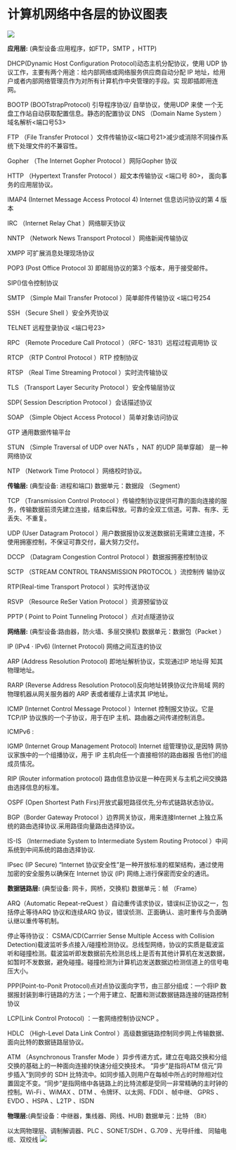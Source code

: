 # 计算机网络中各层的协议图表

![](计算机网络中各层的协议图表.assets/watermark,type_ZmFuZ3poZW5naGVpdGk,shadow_10,text_aHR0cHM6Ly9ibG9nLmNzZG4ubmV0L3dlaXhpbl80MzA2Mzc1Mw==,size_16,color_FFFFFF,t_70.png)

**应用层:** (典型设备:应用程序，如FTP，SMTP ，HTTP)

DHCP(Dynamic Host Configuration Protocol)动态主机分配协议，使用 UDP 协议工作，主要有两个用途：给内部网络或网络服务供应商自动分配 IP 地址，给用户或者内部网络管理员作为对所有计算机作中央管理的手段。实 现即插即用连网。

BOOTP (BOOTstrapProtocol) 引导程序协议/ 自举协议，使用UDP 来使 一个无盘工作站自动获取配置信息。静态的配置协议 DNS （Domain Name System ）域名解析<端口号53>

FTP （File Transfer Protocol ）文件传输协议<端口号21>减少或消除不同操作系统下处理文件的不兼容性。

Gopher （The Internet Gopher Protocol ）网际Gopher 协议

HTTP （Hypertext Transfer Protocol ）超文本传输协议 <端口号 80>， 面向事务的应用层协议。

IMAP4 (Internet Message Access Protocol 4) Internet 信息访问协议的第 4 版本

IRC （Internet Relay Chat ）网络聊天协议

NNTP （Network News Transport Protocol ）网络新闻传输协议

XMPP 可扩展消息处理现场协议

POP3 (Post Office Protocol 3) 即邮局协议的第3 个版本，用于接受邮件。

SIP()信令控制协议

SMTP （Simple Mail Transfer Protocol ）简单邮件传输协议 <端口号254

SSH （Secure Shell ）安全外壳协议

TELNET 远程登录协议 <端口号23>

RPC （Remote Procedure Call Protocol ）（RFC- 1831）远程过程调用协 议

RTCP （RTP Control Protocol ）RTP 控制协议

RTSP （Real Time Streaming Protocol ）实时流传输协议

TLS （Transport Layer Security Protocol ）安全传输层协议

SDP( Session Description Protocol ）会话描述协议

SOAP （Simple Object Access Protocol ）简单对象访问协议

GTP 通用数据传输平台

STUN （Simple Traversal of UDP over NATs ，NAT 的UDP 简单穿越） 是一种网络协议

NTP （Network Time Protocol ）网络校时协议。

**传输层:** (典型设备: 进程和端口) 数据单元：数据段 （Segment）

TCP （Transmission Control Protocol ）传输控制协议提供可靠的面向连接的服务，传输数据前须先建立连接，结束后释放。可靠的全双工信道。可靠、有序、无丢失、不重复。

UDP (User Datagram Protocol ）用户数据报协议发送数据前无需建立连接，不使用拥塞控制，不保证可靠交付，最大努力交付。

DCCP （Datagram Congestion Control Protocol ）数据报拥塞控制协议

SCTP （STREAM CONTROL TRANSMISSION PROTOCOL ）流控制传 输协议

RTP(Real-time Transport Protocol ）实时传送协议

RSVP （Resource ReSer Vation Protocol ）资源预留协议

PPTP ( Point to Point Tunneling Protocol ）点对点隧道协议

**网络层:** (典型设备:路由器，防火墙、多层交换机) 数据单元：数据包（Packet ）

IP (IPv4 · IPv6) (Internet Protocol) 网络之间互连的协议

ARP (Address Resolution Protocol) 即地址解析协议，实现通过IP 地址得 知其物理地址。

RARP (Reverse Address Resolution Protocol)反向地址转换协议允许局域 网的物理机器从网关服务器的 ARP 表或者缓存上请求其 IP地址。

ICMP (Internet Control Message Protocol ）Internet 控制报文协议。它是TCP/IP 协议族的一个子协议，用于在IP 主机、路由器之间传递控制消息。

ICMPv6 :

IGMP (Internet Group Management Protocol) Internet 组管理协议,是因特 网协议家族中的一个组播协议，用于 IP 主机向任一个直接相邻的路由器报 告他们的组成员情况。

RIP (Router information protocol) 路由信息协议是一种在网关与主机之间交换路由选择信息的标准。

OSPF (Open Shortest Path Firs)开放式最短路径优先,分布式链路状态协议。

BGP（Border Gateway Protocol ）边界网关协议，用来连接Internet 上独立系统的路由选择协议.采用路径向量路由选择协议。

IS-IS （Intermediate System to Intermediate System Routing Protocol ）中间系统到中间系统的路由选择协议.

IPsec (IP Secure) “Internet 协议安全性”是一种开放标准的框架结构，通过使用加密的安全服务以确保在 Internet 协议 (IP) 网络上进行保密而安全的通讯。

**数据链路层:** (典型设备: 网卡，网桥，交换机) 数据单元：帧 （Frame）

ARQ（Automatic Repeat-reQuest ）自动重传请求协议，错误纠正协议之一，包括停止等待ARQ 协议和连续ARQ 协议，错误侦测、正面确认、逾时重传与负面确认继以重传等机制。

停止等待协议：
CSMA/CD(Carrrier Sense Multiple Access with Collision Detection)载波监听多点接入/碰撞检测协议。总线型网络，协议的实质是载波监听和碰撞检测。载波监听即发数据前先检测总线上是否有其他计算机在发送数据，如暂时不发数据，避免碰撞。碰撞检测为计算机边发送数据边检测信道上的信号电压大小。

PPP(Point-to-Ponit Protocol)点对点协议面向字节，由三部分组成：一个将IP 数据报封装到串行链路的方法；一个用于建立、配置和测试数据链路连接的链路控制协议

LCP(Link Control Protocol) ：一套网络控制协议NCP 。

HDLC （High-Level Data Link Control ）高级数据链路控制同步网上传输数据、面向比特的数据链路层协议。

ATM （Asynchronous Transfer Mode ）异步传递方式，建立在电路交换和分组交换的基础上的一种面向连接的快速分组交换技术。 “异步”是指将ATM 信元“异步插入”到同步的 SDH 比特流中。如同步插入则用户在每帧中所占的时隙相对位置固定不变。“同步”是指网络中各链路上的比特流都是受同一非常精确的主时钟的控制。Wi-Fi 、WiMAX 、DTM 、令牌环、以太网、FDDI 、帧中继、 GPRS 、 EVDO 、HSPA 、L2TP 、ISDN

**物理层:**(典型设备：中继器，集线器、网线、HUB) 数据单元：比特 （Bit）

以太网物理层、调制解调器、PLC 、SONET/SDH 、G.709 、光导纤维、 同轴电缆、双绞线
![](计算机网络中各层的协议图表.assets/watermark,type_ZmFuZ3poZW5naGVpdGk,shadow_10,text_aHR0cHM6Ly9ibG9nLmNzZG4ubmV0L3dlaXhpbl80MzA2Mzc1Mw==,size_16,color_FFFFFF,t_70-16753012730413.png)